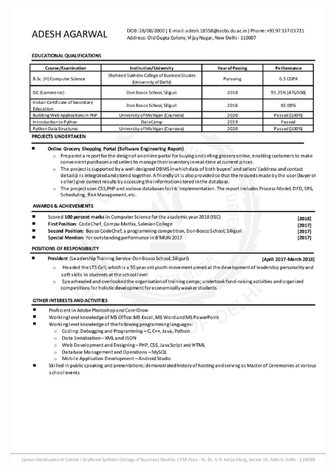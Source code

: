 <!DOCTYPE html>
<html lang="en" dir="ltr">
  <head>
    <meta charset="utf-8">
    <title>Resume</title>
    <link rel="stylesheet" href="style.css">
  </head>
  <body>
    <div>
      <img src="Adesh_Agarwal_CV.jpg" alt="" width="650px">
    </div>
    </body>
</html>
